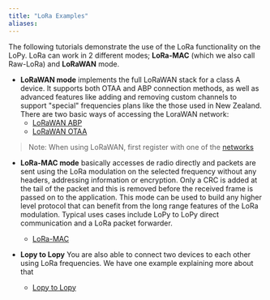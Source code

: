 ```yaml
---
title: "LoRa Examples"
aliases:
---
```


The following tutorials demonstrate the use of the LoRa functionality on the LoPy. LoRa can work in 2 different modes; **LoRa-MAC** (which we also call Raw-LoRa) and **LoRaWAN** mode.

* **LoRaWAN mode** implements the full LoRaWAN stack for a class A device. It supports both OTAA and ABP connection methods, as well as advanced features like adding and removing custom channels to support "special" frequencies plans like the those used in New Zealand. There are two basic ways of accessing the LoraWAN network:
    * [LoRaWAN ABP](../lora/lorawan-abp/)
    * [LoRaWAN OTAA](../lora/lorawan-otaa/)
>Note: When using LoRaWAN, first register with one of the [networks](/gettingstarted/registration/lora/)

* **LoRa-MAC mode** basically accesses de radio directly and packets are sent using the LoRa modulation on the selected frequency without any headers, addressing information or encryption. Only a CRC is added at the tail of the packet and this is removed before the received frame is passed on to the application. This mode can be used to build any higher level protocol that can benefit from the long range features of the LoRa modulation. Typical uses cases include LoPy to LoPy direct communication and a LoRa packet forwarder.
    * [LoRa-MAC](../lora/lora-mac/)


* **Lopy to Lopy** You are also able to connect two devices to each other using LoRa frequencies. We have one example explaining more about that
    * [Lopy to Lopy](../lora/module-module/)

